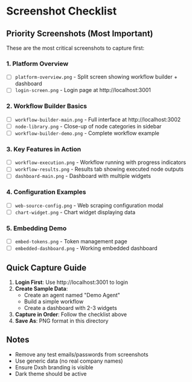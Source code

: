 # Screenshot Checklist

## Priority Screenshots (Most Important)

These are the most critical screenshots to capture first:

### 1. Platform Overview
- [ ] `platform-overview.png` - Split screen showing workflow builder + dashboard
- [ ] `login-screen.png` - Login page at http://localhost:3001

### 2. Workflow Builder Basics
- [ ] `workflow-builder-main.png` - Full interface at http://localhost:3002
- [ ] `node-library.png` - Close-up of node categories in sidebar
- [ ] `workflow-builder-demo.png` - Complete workflow example

### 3. Key Features in Action
- [ ] `workflow-execution.png` - Workflow running with progress indicators
- [ ] `workflow-results.png` - Results tab showing executed node outputs
- [ ] `dashboard-main.png` - Dashboard with multiple widgets

### 4. Configuration Examples
- [ ] `web-source-config.png` - Web scraping configuration modal
- [ ] `chart-widget.png` - Chart widget displaying data

### 5. Embedding Demo
- [ ] `embed-tokens.png` - Token management page
- [ ] `embedded-dashboard.png` - Working embedded dashboard

## Quick Capture Guide

1. **Login First**: Use http://localhost:3001 to login
2. **Create Sample Data**: 
   - Create an agent named "Demo Agent"
   - Build a simple workflow
   - Create a dashboard with 2-3 widgets
3. **Capture in Order**: Follow the checklist above
4. **Save As**: PNG format in this directory

## Notes
- Remove any test emails/passwords from screenshots
- Use generic data (no real company names)
- Ensure Dxsh branding is visible
- Dark theme should be active